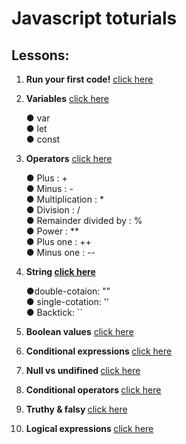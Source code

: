 # Javascript toturials

## Lessons:

<ol>
  <li><p><strong>Run your first code!</strong> <a href="./lesson01/index.js">click here<a/></p></li>
  <li><p><strong>Variables</strong> <a href="./lesson02/index.js">click here<a/></p></li> 
    <span>&#9679; var</span>
    <br>
    <span>&#9679; let</span>
    <br>
    <span>&#9679; const</span>
  <li><p><strong>Operators</strong> <a href="./lesson03/index.js">click here<a/></p></li>
    <span>&#9679; Plus : +</span>
    <br>
    <span>&#9679; Minus : -</span>
    <br>
    <span>&#9679; Multiplication : *</span>
    <br>
    <span>&#9679; Division : /</span>
    <br>
    <span>&#9679; Remainder divided by : %</span>
    <br>
    <span>&#9679; Power : **</span>
    <br>
    <span>&#9679; Plus one : ++</span>
    <br>
    <span>&#9679; Minus one : --</span>
  <li><p><strong>String <a href="./lesson04/index.js">click here<a/></strong></p></li>
    <span>&#9679;double-cotaion: ""</span>
    <br>
     <span>&#9679; single-cotation: ''</span>
    <br>
     <span>&#9679; Backtick: ``</span>
  <li><p><strong>Boolean values</strong> <a href="./lesson05/index.js">click here<a/></p></li>
  <li><p><strong>Conditional expressions </strong> <a href="./lesson06/index.js">click here<a/></p></li>
  <li><p><strong>Null vs undifined </strong> <a href="./lesson07/index.js">click here<a/></p></li>
  <li><p><strong>Conditional operators </strong> <a href="./lesson08/index.js">click here<a/></p></li>
  <li><p><strong>Truthy & falsy </strong> <a href="./lesson09/index.js">click here<a/></p></li>
  <li><p><strong>Logical expressions </strong> <a href="./lesson10/index.js">click here<a/></p></li>

  
</ol>

